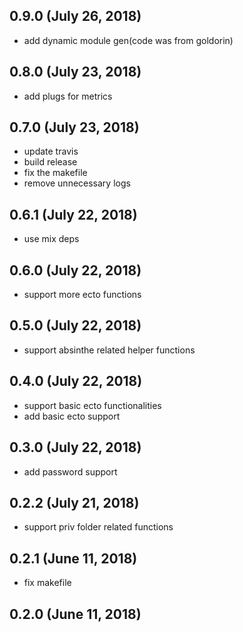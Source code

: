 ## 0.9.0 (July 26, 2018)
  - add dynamic module gen(code was from goldorin)

## 0.8.0 (July 23, 2018)
  - add plugs for metrics

## 0.7.0 (July 23, 2018)
  - update travis
  - build release
  - fix the makefile
  - remove unnecessary logs

## 0.6.1 (July 22, 2018)
  - use mix deps

## 0.6.0 (July 22, 2018)
  - support more ecto functions

## 0.5.0 (July 22, 2018)
  - support absinthe related helper functions

## 0.4.0 (July 22, 2018)
  - support basic ecto functionalities
  - add basic ecto support

## 0.3.0 (July 22, 2018)
  - add password support

## 0.2.2 (July 21, 2018)
  - support priv folder related functions

## 0.2.1 (June 11, 2018)
  - fix makefile

## 0.2.0 (June 11, 2018)


